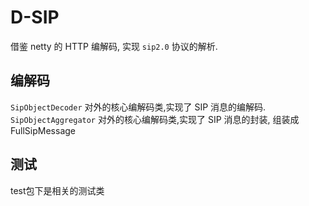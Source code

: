 # D-SIP

借鉴 netty 的 HTTP 编解码, 实现 `sip2.0` 协议的解析.

## 编解码

`SipObjectDecoder` 对外的核心编解码类,实现了 SIP 消息的编解码.
`SipObjectAggregator` 对外的核心编解码类,实现了 SIP 消息的封装, 组装成 FullSipMessage

## 测试

test包下是相关的测试类
